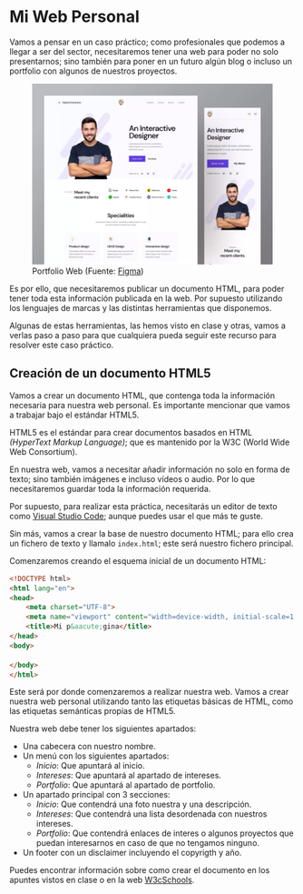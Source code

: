 # Mi Web Personal

Vamos a pensar en un caso práctico; como profesionales que podemos a llegar a ser del sector, necesitaremos tener una web para poder no solo presentarnos; sino también para poner en un futuro algún blog o incluso un portfolio con algunos de nuestros proyectos.

<figure>
    <img src="../imgs/1679600688291.jpeg" alt="Web Personal">
    <figcaption>Portfolio Web (Fuente: <a href="https://www.figma.com/community/file/1144519064091466465/personal-portfolio-website">Figma</a>)</figcaption>
</figure>

Es por ello, que necesitaremos publicar un documento HTML, para poder tener toda esta información publicada en la web. Por supuesto utilizando los lenguajes de marcas y las distintas herramientas que disponemos.

Algunas de estas herramientas, las hemos visto en clase y otras, vamos a verlas paso a paso para que cualquiera pueda seguir este recurso para resolver este caso práctico.

## Creación de un documento HTML5

Vamos a crear un documento HTML, que contenga toda la información necesaria para nuestra web personal. Es importante mencionar que vamos a trabajar bajo el estándar HTML5.

HTML5 es el estándar para crear documentos basados en HTML _(HyperText Markup Language)_; que es mantenido por la W3C (World Wide Web Consortium).

En nuestra web, vamos a necesitar añadir información no solo en forma de texto; sino también imágenes e incluso vídeos o audio. Por lo que necesitaremos guardar toda la información requerida.

Por supuesto, para realizar esta práctica, necesitarás un editor de texto como [Visual Studio Code](https://code.visualstudio.com/); aunque puedes usar el que más te guste.

Sin más, vamos a crear la base de nuestro documento HTML; para ello crea un fichero de texto y llamalo ```index.html```; este será nuestro fichero principal.

Comenzaremos creando el esquema inicial de un documento HTML:

```html
<!DOCTYPE html>
<html lang="en">
<head>
    <meta charset="UTF-8">
    <meta name="viewport" content="width=device-width, initial-scale=1.0">
    <title>Mi p&aacute;gina</title>
</head>
<body>
    
</body>
</html>
```

Este será por donde comenzaremos a realizar nuestra web. Vamos a crear nuestra web personal utilizando tanto las etiquetas básicas de HTML, como las etiquetas semánticas propias de HTML5.

Nuestra web debe tener los siguientes apartados:

* Una cabecera con nuestro nombre.
* Un menú con los siguientes apartados:
    * _Inicio_: Que apuntará al inicio.
    * _Intereses_: Que apuntará al apartado de intereses.
    * _Portfolio_: Que apuntará al apartado de portfolio.
* Un apartado principal con 3 secciones:
    * _Inicio_: Que contendrá una foto nuestra y una descripción.
    * _Intereses_: Que contendrá una lista desordenada con nuestros intereses.
    * _Portfolio_: Que contendrá enlaces de interes o algunos proyectos que puedan interesarnos en caso de que no tengamos ninguno.
* Un footer con un disclaimer incluyendo el copyrigth y año.

Puedes encontrar información sobre como crear el documento en los apuntes vistos en clase o en la web [W3cSchools](https://www.w3schools.com/).

